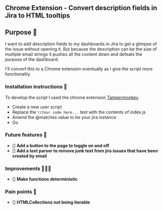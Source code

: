 ## Chrome Extension - Convert description fields in Jira to HTML tooltips

## Purpose 🚀

I want to add description fields to my dashboards in Jira to get a glimpse of the issue without opening it. But because the description can be the size of multiple email strings it pushes all the content down and defeats the purpose of the dashboard.

I'll convert this to a Chrome extension eventually as I give the script more functionality.

### Installation instructions 📑

To develop the script I used the chrome extension [Tampermonkey](https://chrome.google.com/webstore/detail/tampermonkey/dhdgffkkebhmkfjojejmpbldmpobfkfo?hl=en).

- Create a new user script
- Replace the `\\Your code here...` text with the contents of index.js 
- Amend the @matches value to be your jira instance
- Go

### Future features 🏹
- [] **Add a button to the page to toggle on and off**
- [] **Add a text parser to remove junk text from jira issues that have been created by email**


### Improvements 🏃‍♂️💨
- [] **Make functions deterministic**



### Pain points 🤕
- [] **HTMLCollections not being iterable**